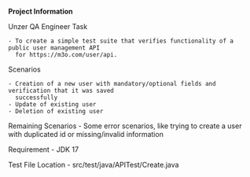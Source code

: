 **Project Information**

 Unzer QA Engineer Task
 
	- To create a simple test suite that verifies functionality of a public user management API
	  for https://m3o.com/user/api.
	
 Scenarios
 
	- Creation of a new user with mandatory/optional fields and verification that it was saved
	  successfully
	- Update of existing user
	- Deletion of existing user
	
Remaining Scenarios 
	- Some error scenarios, like trying to create a user with duplicated id or missing/invalid
	  information
	
 Requirement
 	- JDK 17
 
 Test File Location
 	- src/test/java/APITest/Create.java
 	
 
